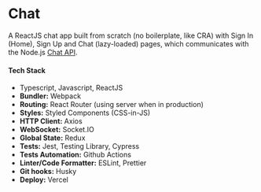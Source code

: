 # Chat

A ReactJS chat app built from scratch (no boilerplate, like CRA) with Sign In (Home), Sign Up and Chat (lazy-loaded) pages, which communicates with the Node.js [Chat API](https://github.com/Henriquecleite/chat-api).

#### Tech Stack

- Typescript, Javascript, ReactJS
- **Bundler:** Webpack
- **Routing:** React Router (using server when in production)
- **Styles:** Styled Components (CSS-in-JS)
- **HTTP Client:** Axios
- **WebSocket:** Socket&#46;IO
- **Global State:** Redux
- **Tests:** Jest, Testing Library, Cypress
- **Tests Automation:** Github Actions
- **Linter/Code Formatter:** ESLint, Prettier
- **Git hooks:** Husky
- **Deploy:** Vercel
